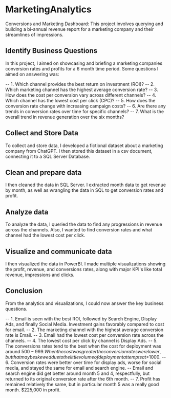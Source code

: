 # MarketingAnalytics
Conversions and Marketing Dashboard: This project involves querying and building a bi-annual revenue report for a marketing company and their streamlines of impressions.

## Identify Business Questions
In this project, I aimed on showcasing and briefing a marketing companies conversion rates and profits for a 6 month time period.
Some questions I aimed on answering was:

-- 1. Which channel provides the best return on investment (ROI)?
-- 2. Which marketing channel has the highest average conversion rate?
-- 3. How does the cost per conversion vary across different channels?
-- 4. Which channel has the lowest cost per click (CPC)?
-- 5. How does the conversion rate change with increasing campaign costs?
-- 6. Are there any trends in conversion rates over time for specific channels?
-- 7. What is the overall trend in revenue generation over the six months?

## Collect and Store Data
To collect and store data, I developed a fictional dataset about a marketing company from ChatGPT. I then stored this dataset in a csv document, connecting it to a SQL Server Database.

## Clean and prepare data
I then cleaned the data in SQL Server. I extracted month data to get revenue by month, as well as wrangling the data in SQL to get conversion rates and profit.

## Analyze data
To analyze the data, I queried the data to find any progressions in revenue across the channels. Also, I wanted to find conversion rates and what channel had the lowest cost per click. 

## Visualize and communicate data
I then visualized the data in PowerBI. I made multiple visualizations showing the profit, revenue, and conversions rates, along with major KPI's like total revenue, impressions and clicks.

## Conclusion
From the analytics and visualizations, I could now answer the key business questions. 

-- 1. Email is seen with the best ROI, followed by Search Engine, Display Ads, and finally Social Media. Investment gains favorably compared to cost for email.
-- 2. The marketing channel with the highest average conversion rate is Email.
-- 3. Email had the lowest cost per conversion rate across the channels.
-- 4. The lowest cost per click by channel is Display Ads.
-- 5. The conversions rates tend to the best when the cost for deployment was around $500-999. When the cost was greater the conversion rates were lower, but that may be skewed due to the little volume of deployment attempts at >$1000.
-- 6. Conversion rates were better over time for display ads, worse for social media, and stayed the same for email and search engine.
-- Email and search engine did get better around month 5 and 4, respectfully, but returned to its original conversion rate after the 6th month.
-- 7. Profit has remained relatively the same, but in particular month 5 was a really good month. $225,000 in profit.


